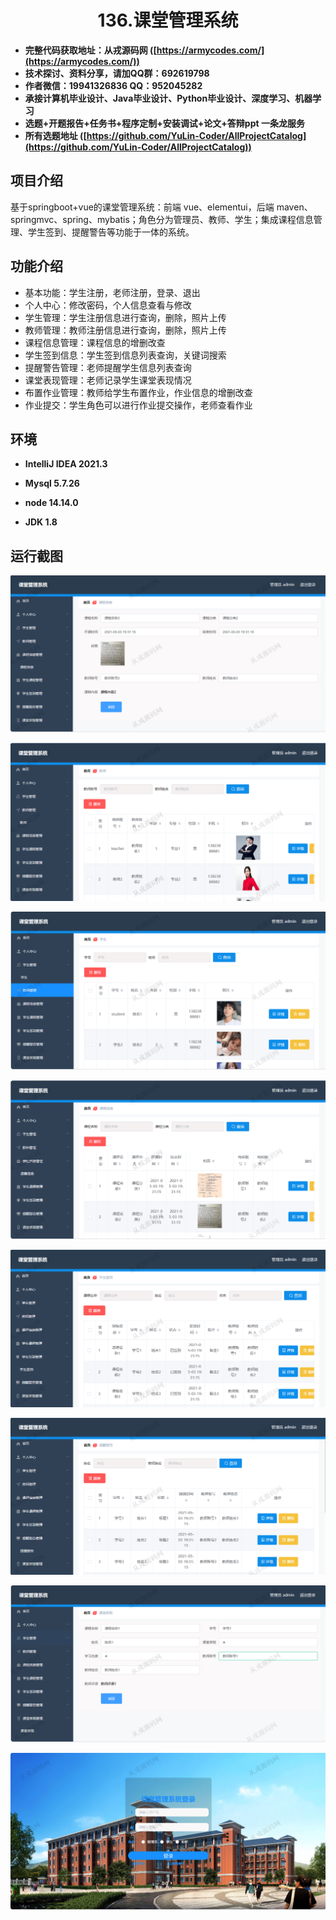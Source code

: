 <p><h1 align="center">136.课堂管理系统</h1></p>

- <b>完整代码获取地址：从戎源码网 ([https://armycodes.com/](https://armycodes.com/))</b>
- <b>技术探讨、资料分享，请加QQ群：692619798</b> 
- <b>作者微信：19941326836  QQ：952045282</b> 
- <b>承接计算机毕业设计、Java毕业设计、Python毕业设计、深度学习、机器学习</b>
- <b>选题+开题报告+任务书+程序定制+安装调试+论文+答辩ppt 一条龙服务</b>
- <b>所有选题地址 ([https://github.com/YuLin-Coder/AllProjectCatalog](https://github.com/YuLin-Coder/AllProjectCatalog)) </b>

## 项目介绍
基于springboot+vue的课堂管理系统：前端 vue、elementui，后端 maven、springmvc、spring、mybatis；角色分为管理员、教师、学生；集成课程信息管理、学生签到、提醒警告等功能于一体的系统。

## 功能介绍

- 基本功能：学生注册，老师注册，登录、退出
- 个人中心：修改密码，个人信息查看与修改
- 学生管理：学生注册信息进行查询，删除，照片上传
- 教师管理：教师注册信息进行查询，删除，照片上传
- 课程信息管理：课程信息的增删改查
- 学生签到信息：学生签到信息列表查询，关键词搜索
- 提醒警告管理：老师提醒学生信息列表查询
- 课堂表现管理：老师记录学生课堂表现情况
- 布置作业管理：教师给学生布置作业，作业信息的增删改查
- 作业提交：学生角色可以进行作业提交操作，老师查看作业

## 环境

- <b>IntelliJ IDEA 2021.3</b>

- <b>Mysql 5.7.26</b>

- <b>node 14.14.0</b>

- <b>JDK 1.8</b>

## 运行截图
![](screenshot/1.png)

![](screenshot/2.png)

![](screenshot/3.png)

![](screenshot/4.png)

![](screenshot/5.png)

![](screenshot/6.png)

![](screenshot/7.png)

![](screenshot/8.png)
